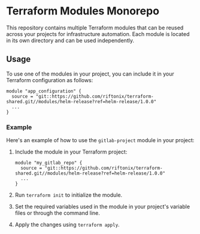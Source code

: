 # Terraform Modules Monorepo

This repository contains multiple Terraform modules that can be reused across your projects for infrastructure automation. Each module is located in its own directory and can be used independently.

## Usage

To use one of the modules in your project, you can include it in your Terraform configuration as follows:

```hcl
module "app_configuration" {
  source = "git::https://github.com/riftonix/terraform-shared.git//modules/helm-release?ref=helm-release/1.0.0"
  ...
}
```

### Example

Here's an example of how to use the `gitlab-project` module in your project:

1. Include the module in your Terraform project:

    ```hcl
    module "my_gitlab_repo" {
      source = "git::https://github.com/riftonix/terraform-shared.git//modules/helm-release?ref=helm-release/1.0.0"
      ...
    }
    ```

2. Run `terraform init` to initialize the module.
3. Set the required variables used in the module in your project's variable files or through the command line.
4. Apply the changes using `terraform apply`.
